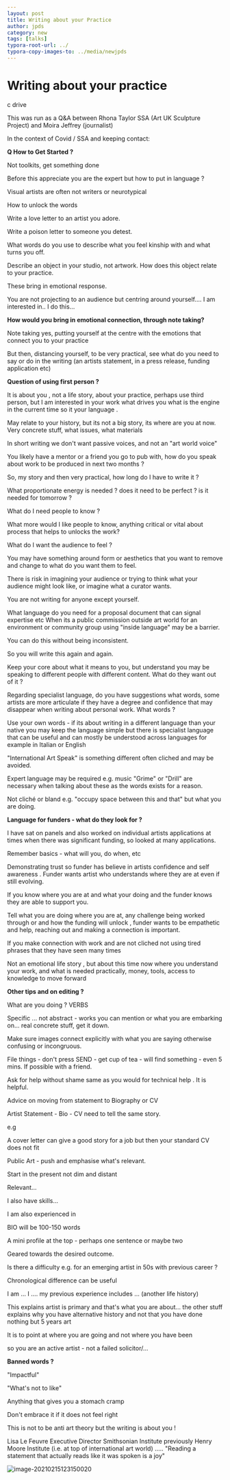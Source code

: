 ```yaml
---
layout: post
title: Writing about your Practice
author: jpds
category: new
tags: [talks]
typora-root-url: ../
typora-copy-images-to: ../media/newjpds
---
```


# Writing about your practice

c drive

This was run as a Q&A between Rhona Taylor SSA (Art UK Sculpture Project) and Moira Jeffrey (journalist)

In the context of Covid / SSA and keeping contact:

**Q How to Get Started ?**

Not toolkits, get something done

Before this appreciate you are the expert but how to put in language ?

Visual artists are often not writers or neurotypical

How to unlock the words

Write a love letter to an artist you adore.

Write a poison letter to someone you detest.

What words do you use to describe what you feel kinship with and what turns you off.

Describe an object in your studio, not artwork. How does this object relate to your practice.

These bring in emotional response.

You are not projecting to an audience but centring around yourself.... I am interested in.. I do this...

**How would you bring in emotional connection, through note taking?**

Note taking yes, putting yourself at the centre with the emotions that connect you to your practice

But then, distancing yourself, to be very practical, see what do you need to say or do in the writing (an artists statement, in a press release, funding application etc)

**Question of using first person ?**

It is about you , not a life story, about your practice, perhaps use third person, but I am interested in your work what drives you what is the engine in the current time so it your language .

May relate to your history, but its not a big story, its where are you at now. Very concrete stuff, what issues, what materials

In short writing we don't want passive voices, and not an "art world voice"

You likely have a mentor or a friend you go to pub with, how do you speak about work to be produced in next two months ?

So, my story and then very practical, how long do I have to write it ?

What proportionate energy is needed ? does it need to be perfect ? is it needed for tomorrow ?

What do I need people to know ?

What more would I like people to know, anything critical or vital about process that helps to unlocks the work?

What do I want the audience to feel ?

You may have something around form or aesthetics that you want to remove and change to what do you want them to feel.

There is risk in imagining your audience or trying to think what your audience might look like, or imagine what a curator wants.

You are not writing for anyone except yourself.

What language do you need for a proposal document that can signal expertise etc When its a public commission outside art world for an environment or community group using "inside language" may be a barrier.

You can do this without being inconsistent.

So you will write this again and again.

Keep your core about what it means to you, but understand you may be speaking to different people with different content. What do they want out of it ?

Regarding specialist language, do you have suggestions what words, some artists are more articulate if they have a degree and confidence that may disappear when writing about personal work. What words ?

Use your own words - if its about writing in a different language than your native you may keep the language simple but there is specialist language that can be useful and can mostly be understood across languages for example in Italian or English

"International Art Speak" is something different often cliched and may be avoided.

Expert language may be required e.g. music "Grime" or "Drill" are necessary when talking about these as the words exists for a reason.

Not cliché or bland e.g. "occupy space between this and that" but what you are doing.

**Language for funders - what do they look for ?**

I have sat on panels and also worked on individual artists applications at times when there was significant funding, so looked at many applications.

Remember basics - what will you, do when, etc

Demonstrating trust so funder has believe in artists confidence and self awareness . Funder wants artist who understands where they are at even if still evolving.

If you know where you are at and what your doing and the funder knows they are able to support you.

Tell what you are doing where you are at, any challenge being worked through or and how the funding will unlock , funder wants to be empathetic and help, reaching out and making a connection is important.

If you make connection with work and are not cliched not using tired phrases that they have seen many times

Not an emotional life story , but about this time now where you understand your work, and what is needed practically, money, tools, access to knowledge to move forward

**Other tips and on editing ?**

What are you doing ? VERBS

Specific ... not abstract - works you can mention or what you are embarking on... real concrete stuff, get it down.

Make sure images connect explicitly with what you are saying otherwise confusing or incongruous.

File things - don't press SEND - get cup of tea - will find something - even 5 mins. If possible with a friend.

Ask for help without shame same as you would for technical help . It is helpful.

Advice on moving from statement to Biography or CV

Artist Statement - Bio - CV need to tell the same story.

e.g

A cover letter can give a good story for a job but then your standard CV does not fit

Public Art - push and emphasise what's relevant.

Start in the present not dim and distant

Relevant...

I also have skills...

I am also experienced in

BIO will be 100-150 words

A mini profile at the top - perhaps one sentence or maybe two

Geared towards the desired outcome.

Is there a difficulty e.g. for an emerging artist in 50s with previous career ?

Chronological difference can be useful

I am ... I .... my previous experience includes ... (another life history)

This explains artist is primary and that's what you are about... the other stuff explains why you have alternative history and not that you have done nothing but 5 years art

It is to point at where you are going and not where you have been

so you are an active artist - not a failed solicitor/...

**Banned words ?**

"Impactful"

"What's not to like"

Anything that gives you a stomach cramp

Don't embrace it if it does not feel right

This is not to be anti art theory but the writing is about you !

Lisa Le Feuvre Executive Director Smithsonian Institute previously Henry Moore Institute (i.e. at top of international art world) ..... "Reading a statement that actually reads like it was spoken is a joy"

<img src="/media/newjpds/image-20210215123150020.png" alt="image-20210215123150020" style="zoom:100%;width=20" />